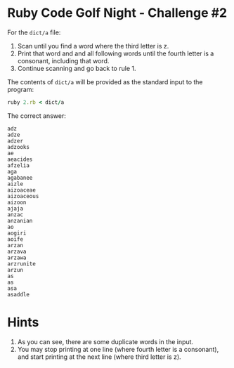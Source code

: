 # Ruby Code Golf Night - Challenge #2

For the `dict/a` file:

1. Scan until you find a word where the third letter is z.
2. Print that word and and all following words until the fourth letter is a consonant, including that word.
3. Continue scanning and go back to rule 1.

The contents of `dict/a` will be provided as the standard input to the program:

```ruby
ruby 2.rb < dict/a
```

The correct answer:

```
adz
adze
adzer
adzooks
ae
aeacides
afzelia
aga
agabanee
aizle
aizoaceae
aizoaceous
aizoon
ajaja
anzac
anzanian
ao
aogiri
aoife
arzan
arzava
arzawa
arzrunite
arzun
as
as
asa
asaddle
```

# Hints

1. As you can see, there are some duplicate words in the input.
2. You may stop printing at one line (where fourth letter is a consonant), and start printing at the next line (where third letter is z).
